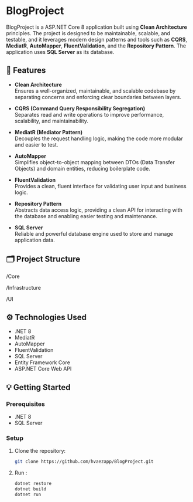 # BlogProject

BlogProject is a ASP.NET Core 8 application built using **Clean Architecture** principles. The project is designed to be maintainable, scalable, and testable, and it leverages modern design patterns and tools such as **CQRS**, **MediatR**, **AutoMapper**, **FluentValidation**, and the **Repository Pattern**. The application uses **SQL Server** as its database.

## 🚀 Features

- **Clean Architecture**  
  Ensures a well-organized, maintainable, and scalable codebase by separating concerns and enforcing clear boundaries between layers.

- **CQRS (Command Query Responsibility Segregation)**  
  Separates read and write operations to improve performance, scalability, and maintainability.

- **MediatR (Mediator Pattern)**  
  Decouples the request handling logic, making the code more modular and easier to test.

- **AutoMapper**  
  Simplifies object-to-object mapping between DTOs (Data Transfer Objects) and domain entities, reducing boilerplate code.

- **FluentValidation**  
  Provides a clean, fluent interface for validating user input and business logic.

- **Repository Pattern**  
  Abstracts data access logic, providing a clean API for interacting with the database and enabling easier testing and maintenance.

- **SQL Server**  
  Reliable and powerful database engine used to store and manage application data.

## 🗂️ Project Structure

/Core

/Infrastructure

/UI

## ⚙️ Technologies Used

- .NET 8
- MediatR
- AutoMapper
- FluentValidation
- SQL Server
- Entity Framework Core
- ASP.NET Core Web API

## 💡 Getting Started

### Prerequisites

- .NET 8
- SQL Server

### Setup

1. Clone the repository:

   ```bash
   git clone https://github.com/hvaezapp/BlogProject.git

2. Run :

   ```bash
   dotnet restore
   dotnet build
   dotnet run
